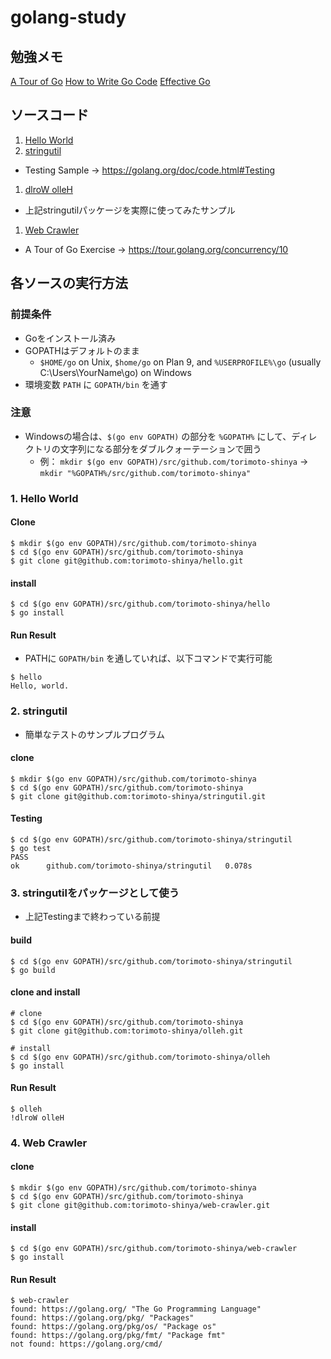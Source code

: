 # golang-study

## 勉強メモ
[A Tour of Go](A%20Tour%20of%20Go)
[How to Write Go Code](How%20to%20Write%20Go%20Code)
[Effective Go](Effective%20Go)

## ソースコード
1. [Hello World](https://github.com/torimoto-shinya/hello)
1. [stringutil](https://github.com/torimoto-shinya/stringutil)
  * Testing Sample -> https://golang.org/doc/code.html#Testing
1. [dlroW olleH](https://github.com/torimoto-shinya/olleh)
  * 上記stringutilパッケージを実際に使ってみたサンプル
1. [Web Crawler](https://github.com/torimoto-shinya/web-crawler)
  * A Tour of Go Exercise -> https://tour.golang.org/concurrency/10

## 各ソースの実行方法
### 前提条件
* Goをインストール済み
* GOPATHはデフォルトのまま
  * `$HOME/go` on Unix, `$home/go` on Plan 9, and `%USERPROFILE%\go` (usually C:\Users\YourName\go) on Windows
* 環境変数 `PATH` に `GOPATH/bin` を通す

### 注意
* Windowsの場合は、`$(go env GOPATH)` の部分を `%GOPATH%` にして、ディレクトリの文字列になる部分をダブルクォーテーションで囲う
  * 例： `mkdir $(go env GOPATH)/src/github.com/torimoto-shinya` -> `mkdir "%GOPATH%/src/github.com/torimoto-shinya"`

### 1. Hello World
#### Clone
```
$ mkdir $(go env GOPATH)/src/github.com/torimoto-shinya
$ cd $(go env GOPATH)/src/github.com/torimoto-shinya
$ git clone git@github.com:torimoto-shinya/hello.git
```

#### install
```
$ cd $(go env GOPATH)/src/github.com/torimoto-shinya/hello
$ go install
```

#### Run Result
* PATHに `GOPATH/bin` を通していれば、以下コマンドで実行可能
```
$ hello
Hello, world.
```

### 2. stringutil
* 簡単なテストのサンプルプログラム

#### clone
```
$ mkdir $(go env GOPATH)/src/github.com/torimoto-shinya
$ cd $(go env GOPATH)/src/github.com/torimoto-shinya
$ git clone git@github.com:torimoto-shinya/stringutil.git
```

#### Testing
```
$ cd $(go env GOPATH)/src/github.com/torimoto-shinya/stringutil
$ go test
PASS
ok      github.com/torimoto-shinya/stringutil   0.078s
```

### 3. stringutilをパッケージとして使う
* 上記Testingまで終わっている前提

#### build
```
$ cd $(go env GOPATH)/src/github.com/torimoto-shinya/stringutil
$ go build
```

#### clone and install
```
# clone
$ cd $(go env GOPATH)/src/github.com/torimoto-shinya
$ git clone git@github.com:torimoto-shinya/olleh.git

# install
$ cd $(go env GOPATH)/src/github.com/torimoto-shinya/olleh
$ go install
```

#### Run Result
```
$ olleh
!dlroW olleH
```

### 4. Web Crawler
#### clone
```
$ mkdir $(go env GOPATH)/src/github.com/torimoto-shinya
$ cd $(go env GOPATH)/src/github.com/torimoto-shinya
$ git clone git@github.com:torimoto-shinya/web-crawler.git
```

#### install
```
$ cd $(go env GOPATH)/src/github.com/torimoto-shinya/web-crawler
$ go install
```

#### Run Result
```
$ web-crawler
found: https://golang.org/ "The Go Programming Language"
found: https://golang.org/pkg/ "Packages"
found: https://golang.org/pkg/os/ "Package os"
found: https://golang.org/pkg/fmt/ "Package fmt"
not found: https://golang.org/cmd/
```
